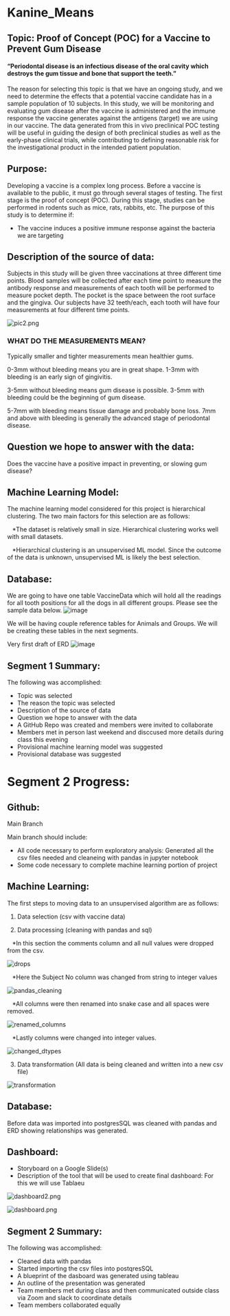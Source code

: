 # Kanine_Means
## Topic: Proof of Concept (POC) for a Vaccine to Prevent Gum Disease
#### “Periodontal disease is an infectious disease of the oral cavity which destroys the gum tissue and bone that support the teeth.”

The reason for selecting this topic is that we have an ongoing study, and we need to determine the effects that a potential vaccine candidate has in a sample population of 10 subjects. In this study, we will be monitoring and evaluating gum disease after the vaccine is administered and the immune response the vaccine generates against the antigens (target) we are using in our vaccine.
The data generated from this in vivo preclinical POC testing will be useful in guiding the design of both preclinical studies as well as the early-phase clinical trials, while contributing to defining reasonable risk for the investigational product in the intended patient population.


## Purpose:
Developing a vaccine is a complex long process. Before a vaccine is available to the public, it must go through several stages of testing. The first stage is the proof of concept (POC). During this stage, studies can be performed in rodents such as mice, rats, rabbits, etc.
The purpose of this study is to determine if:
* The vaccine induces a positive immune response against the bacteria we are targeting 

## Description of the source of data:
Subjects in this study will be given three vaccinations at three different time points. Blood samples will be collected after each time point to measure the antibody response and measurements of each tooth will be performed to measure pocket depth. The pocket is the space between the root surface and the gingiva. Our subjects have 32 teeth/each, each tooth will have four measurements at four different time points.

![pic2.png](https://github.com/LucyPill/Kanine_Means/blob/main/Images/pic2.png)

### WHAT DO THE MEASUREMENTS MEAN?
Typically smaller and tighter measurements mean healthier gums. 

0-3mm without bleeding means you are in great shape. 
1-3mm with bleeding is an early sign of gingivitis. 

3-5mm without bleeding means gum disease is possible.
3-5mm with bleeding could be the beginning of gum disease.

5-7mm with bleeding means tissue damage and probably bone loss.
7mm and above with bleeding is generally the advanced stage of periodontal disease. 

## Question we hope to answer with the data:
Does the vaccine have a positive impact in preventing, or slowing gum disease?

## Machine Learning Model: 
The machine learning model considered for this project is hierarchical clustering.  The two main factors for this selection are as follows:

&nbsp;&nbsp;&nbsp;*The dataset is relatively small in size. Hierarchical clustering works well with small datasets.

&nbsp;&nbsp;&nbsp;*Hierarchical clustering is an unsupervised ML model.  Since the outcome of the data is unknown, unsupervised ML is likely the best selection.

## Database:
We are going to have one table VaccineData which will hold all the readings for all tooth positions for all the dogs in all different groups. Please see the sample data below.
![image](https://user-images.githubusercontent.com/56806834/167991483-49d85ab4-cedb-4835-a0a0-14b305a760b6.png)

We will be having couple reference tables for Animals and Groups. We will be creating these tables in the next segments.

Very first draft of ERD
![image](https://user-images.githubusercontent.com/56806834/169680938-ab9c2b87-d0b7-4f3d-9fed-7f755c307c99.png)



## Segment 1 Summary:
The following was accomplished:
* Topic was selected
* The reason the topic was selected
* Description of the source of data
* Question we hope to answer with the data
* A GitHub Repo was created and members were invited to collaborate
* Members met in person last weekend and disccused more details during class this evening
* Provisional machine learning model was suggested
* Provisional database was suggested 

# Segment 2 Progress:

## Github:
Main Branch

Main branch should include:
* All code necessary to perform exploratory analysis: Generated all the csv files needed and cleaneing with pandas in jupyter notebook
* Some code necessary to complete machine learning portion of project 

## Machine Learning:
The first steps to moving data to an unsupervised algorithm are as follows:

1) Data selection (csv with vaccine data)

2) Data processing (cleaning with pandas and sql) 


&nbsp;&nbsp;&nbsp;*In this section the comments column and all null values were dropped from the csv. 


![drops](https://github.com/LucyPill/Kanine_Means/blob/main/Images/drops.png)


&nbsp;&nbsp;&nbsp;*Here the Subject No column was changed from string to integer values


![pandas_cleaning](https://github.com/LucyPill/Kanine_Means/blob/main/Images/pandas_cleaning.png)


&nbsp;&nbsp;&nbsp;*All columns were then renamed into snake case and all spaces were removed.


![renamed_columns](https://github.com/LucyPill/Kanine_Means/blob/main/Images/renamed_columns.png)


&nbsp;&nbsp;&nbsp;*Lastly columns were changed into integer values.


![changed_dtypes](https://github.com/LucyPill/Kanine_Means/blob/main/Images/changing_datatypes.png)


3) Data transformation (All data is being cleaned and written into a new csv file)


![transformation](https://github.com/LucyPill/Kanine_Means/blob/main/Images/csv_transformation_code.png)


## Database: 
Before data was imported into postgresSQL was cleaned with pandas and ERD showing relationships was generated.

## Dashboard:
* Storyboard on a Google Slide(s)
* Description of the tool that will be used to create final dashboard: For this we will use Tablaeu 

![dashboard2.png](https://github.com/LucyPill/Kanine_Means/blob/main/Images/dashboard2.png)

![dashboard.png](https://github.com/LucyPill/Kanine_Means/blob/main/Images/dashboard.png)

## Segment 2 Summary:
The following was accomplished:
* Cleaned data with pandas
* Started importing the csv files into postqresSQL 
* A blueprint of the dasboard was generated using tableau
* An outline of the presentation was generated
* Team members met during class and then communicated outside class via Zoom and slack to coordinate details
* Team members collaborated equally

